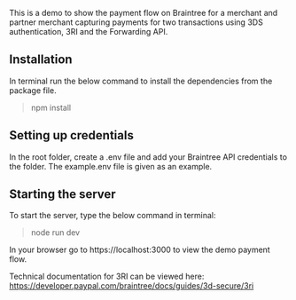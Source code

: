 This is a demo to show the payment flow on Braintree for a merchant and partner merchant capturing payments for two transactions using 3DS authentication, 3RI and the Forwarding API.

## Installation
In terminal run the below command to install the dependencies from the package file.
> npm install
## Setting up credentials
In the root folder, create a .env file and add your Braintree API credentials to the folder. The example.env file is given as an example.
## Starting the server
To start the server, type the below command in terminal:
> node run dev
> 
In your browser go to https://localhost:3000 to view the demo payment flow.

Technical documentation for 3RI can be viewed here:
https://developer.paypal.com/braintree/docs/guides/3d-secure/3ri
